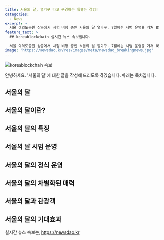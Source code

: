 ```yaml
---
title: 서울의 달, 열기구 타고 구경하는 특별한 경험!
categories:
  - News
excerpt: >
  서울 여의도공원 상공에서 시험 비행 중인 서울의 달 열기구. 7월에는 시범 운영을 거쳐 8월부터 정식 운영 예정. 2024년 6월 23일.
feature_text: >
  ## koreablockchain 실시간 뉴스 속보입니다.

  서울 여의도공원 상공에서 시험 비행 중인 서울의 달 열기구. 7월에는 시범 운영을 거쳐 8월부터 정식 운영 예정. 2024년 6월 23일.
image: 'https://newsdao.kr/res/images/meta/newsdao_breakingnews.jpg'
---
```


<p><img src="https://newsdao.kr/res/images/meta/newsdao_breakingnews.jpg" alt="koreablockchain 속보" /></p>

<p>안녕하세요. '서울의 달'에 대한 글을 작성해 드리도록 하겠습니다. 아래는 목차입니다.</p>

<h2 data-ke-size="size26">서울의 달</h2>

<p data-ke-size="size16"></p>

<h2>서울의 달이란?</h2>

<p data-ke-size="size16"></p>

<h2>서울의 달의 특징</h2>

<p data-ke-size="size16"></p>

<h2>서울의 달 시범 운영</h2>

<p data-ke-size="size16"></p>

<h2>서울의 달의 정식 운영</h2>

<p data-ke-size="size16"></p>

<h2>서울의 달의 차별화된 매력</h2>

<p data-ke-size="size16"></p>

<h2>서울의 달과 관광객</h2>

<p data-ke-size="size16"></p>

<h2>서울의 달의 기대효과</h2>

<p data-ke-size="size16"></p>
실시간 뉴스 속보는, <a href="https://newsdao.kr" rel="dofollow">https://newsdao.kr</a>


